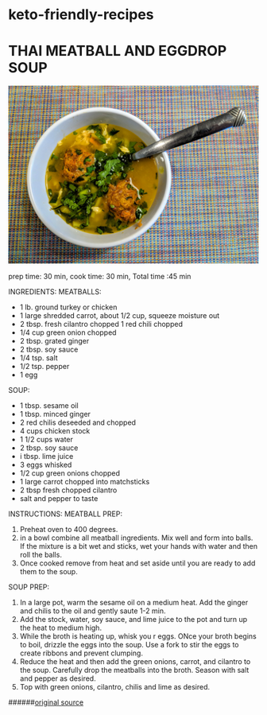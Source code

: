 # keto-friendly-recipes

# THAI MEATBALL AND EGGDROP SOUP

![alt text](../images/eggdrop-soup.jpg)

prep time: 30 min, cook time: 30  min, Total time :45 min

INGREDIENTS:
MEATBALLS:
  * 1 lb. ground turkey or chicken
  * 1 large shredded carrot, about 1/2 cup, squeeze moisture out
  * 2 tbsp. fresh cilantro chopped 1 red chili chopped
  * 1/4 cup green onion chopped
  * 2 tbsp. grated ginger
  * 2 tbsp. soy sauce
  * 1/4 tsp. salt
  * 1/2 tsp. pepper
  * 1 egg

SOUP:
  * 1 tbsp. sesame oil
  * 1 tbsp. minced ginger
  * 2 red chilis deseeded and chopped
  * 4 cups chicken stock
  * 1 1/2 cups water
  * 2 tbsp. soy sauce
  * i tbsp. lime juice
  * 3 eggs whisked
  * 1/2 cup green onions chopped
  * 1 large carrot chopped into matchsticks
  * 2 tbsp fresh chopped cilantro
  * salt and pepper to taste

INSTRUCTIONS:
MEATBALL PREP:
1. Preheat oven to 400 degrees.
2. in a bowl combine all meatball ingredients. Mix well and form into balls. If the mixture is a bit wet and sticks, wet your hands with water and then roll the balls.
3. Once cooked remove from heat and set aside until you are ready to add them to the soup.

SOUP PREP:
1. In a large pot, warm the sesame oil on a medium heat. Add the ginger and chilis to the oil and gently saute 1-2 min.
2. Add the stock, water, soy sauce, and lime juice to the pot and turn up the heat to medium high.
3. While the broth is heating up, whisk you r eggs. ONce your broth begins to boil, drizzle the eggs into the soup. Use a fork to stir the eggs to create ribbons and prevent clumping.
4. Reduce the heat and then add the green onions, carrot, and cilantro to the soup. Carefully drop the meatballs into the broth. Season with salt and pepper as desired.
5. Top with green onions, cilantro, chilis and lime as desired.

######[original source](https://www.asaucykitchen.com/thai-meatball-and-egg-drop-soup/ "recipe")


